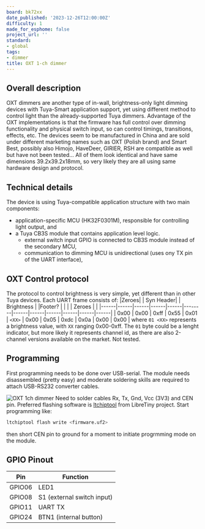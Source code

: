 ```yaml
---
board: bk72xx
date_published: '2023-12-26T12:00:00Z'
difficulty: 1
made_for_esphome: false
project_url: ''
standard:
- global
tags:
- dimmer
title: OXT 1-ch dimmer
---
```


## Overall description

OXT dimmers are another type of in-wall, brightness-only light dimming devices with Tuya-Smart application support,
yet using different method to control light than the already-supported Tuya dimmers.
Advantage of the OXT implementations is that the firmware has full control over dimming functionality and physical switch input,
so can control timings, transitions, effects, etc.
The devices seem to be manufactured in China and are sold under different marketing names such as OXT (Polish brand) and Smart Best, possibly also
Himojo, HaveDeer, GIRIER, RSH are compatible as well but have not been tested...
All of them look identical and have same dimensions 39.2x39.2x18mm, so very likely they are all using same hardware design and protocol.

## Technical details

The device is using Tuya-compatible application structure with two main components:
- application-specific MCU (HK32F0301M), responsible for controlling light output, and
- a Tuya CB3S module that contains application level logic.
  - external switch input GPIO is connected to CB3S module instead of the secondary MCU,
  - communication to dimming MCU is unidirectional (uses ony TX pin of the UART interface),

## OXT Control protocol

The protocol to control brightness is very simple, yet different than in other Tuya devices.
Each UART frame consists of:
|Zeroes|      | Syn Header| | Brightness |  |Footer?   |     |     |    | Zeroes |    |
|------|------|------|------|------|--------|------|------|------|------|------|------|
| 0x00 | 0x00 | 0xff | 0x55 | 0x01 | `<XX>` | 0x00 | 0x05 | 0xdc | 0x0a | 0x00 | 0x00 |
where ``01 <XX>`` represents a brightness value, with `XX` ranging 0x00-0xff. The ``01`` byte could be a lenght indicator,
but more likely it represents channel id, as there are also 2-channel versions available on the market. Not tested.

## Programming

First programming needs to be done over USB-serial. The module needs disassembled (pretty easy) and moderate soldering
skills are required to attach USB-RS232 converter cables.

![OXT 1ch dimmer](mcu-board.jpg "Disassembled")
Need to solder cables Rx, Tx, Gnd, Vcc (3V3) and CEN pin.
Preferred flashing software is [ltchiptool](https://github.com/libretiny-eu/ltchiptool) from LibreTiny project. Start programming like:
```bash
ltchiptool flash write <firmware.uf2>
```
then short CEN pin to ground for a moment to initiate progrmming mode on the module.

## GPIO Pinout

| Pin    | Function                   |
|--------|----------------------------|
| GPIO06 | LED1                       |
| GPIO08 | S1 (external switch input) |
| GPIO11 | UART TX                    |
| GPIO24 | BTN1 (internal button)     |
